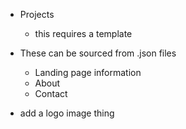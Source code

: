 - Projects

  - this requires a template

- These can be sourced from .json files

  - Landing page information
  - About
  - Contact

- add a logo image thing
